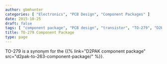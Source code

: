 ```yaml
---
author: gbmhunter
categories: [ "Electronics", "PCB Design", "Component Packages" ]
date: 2015-10-25
draft: false
tags: [ "component package", "PCB design", "transistor", "TO-279", "D2PAK" ]
title: TO-279 Component Package
type: page
---
```


TO-279 is a synonym for the {{% link="D2PAK component package" src="d2pak-to-263-component-package/" %}}.
